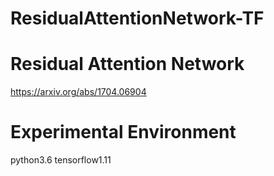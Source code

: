 # ResidualAttentionNetwork-TF

# Residual Attention Network 

https://arxiv.org/abs/1704.06904

# Experimental Environment

python3.6 tensorflow1.11
